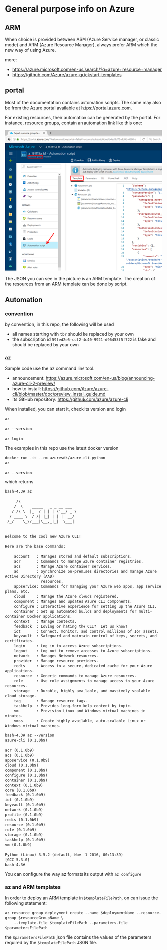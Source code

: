 # General purpose info on Azure

## ARM

When choice is provided between ASM (Azure Service manager, or classic mode) and ARM (Azure Resource Manager), 
always prefer ARM which the new way of using Azure. 

more: 

- <https://azure.microsoft.com/en-us/search/?q=azure+resource+manager>
- <https://github.com/Azure/azure-quickstart-templates>

## portal

Most of the documentation contains automation scripts. 
The same may also be from the Azure portal available at <https://portal.azure.com>.

For existing resources, their automation can be generated by the portal. 
For instance, resource groups, contain an automation link like this one: 

![](img/generate-automation.png)

The JSON you can see in the picture is an ARM template. 
The creation of the resources from an ARM template can be done by script. 

## Automation

### convention

by convention, in this repo, the following will be used

- all names starting with `tbr` should be replaced by your own
- the subscription id `59fed2e5-ccf2-4c40-9921-d96453f5f722` is fake and should be replaced by your own

### az


Sample code use the az command line tool. 

- announcement: <https://azure.microsoft.com/en-us/blog/announcing-azure-cli-2-preview/>
- how to install:  <https://github.com/Azure/azure-cli/blob/master/doc/preview_install_guide.md>
- Its GitHub repository: <https://github.com/azure/azure-cli>

When installed, you can start it, check its version and login

```
az

az --version

az login
```

The examples in this repo use the latest docker version

```
docker run -it --rm azuresdk/azure-cli-python
az

az --version
```

which returns

```
bash-4.3# az

     /\
    /  \    _____   _ _ __ ___
   / /\ \  |_  / | | | \'__/ _ \
  / ____ \  / /| |_| | | |  __/
 /_/    \_\/___|\__,_|_|  \___|


Welcome to the cool new Azure CLI!

Here are the base commands:

    account   : Manages stored and default subscriptions.
    acr       : Commands to manage Azure container registries.
    acs       : Manage Azure container services.
    ad        : Synchronize on-premises directories and manage Azure Active Directory (AAD)
                resources.
    appservice: Commands for managing your Azure web apps, app service plans, etc.
    cloud     : Manage the Azure clouds registered.
    component : Manages and updates Azure CLI components.
    configure : Interactive experience for setting up the Azure CLI.
    container : Set up automated builds and deployments for multi-container Docker applications.
    context   : Manage contexts.
    feedback  : Loving or hating the CLI?  Let us know!
    iot       : Connect, monitor, and control millions of IoT assets.
    keyvault  : Safeguard and maintain control of keys, secrets, and certificates.
    login     : Log in to access Azure subscriptions.
    logout    : Log out to remove accesses to Azure subscriptions.
    network   : Manages Network resources.
    provider  : Manage resource providers.
    redis     : Access to a secure, dedicated cache for your Azure applications.
    resource  : Generic commands to manage Azure resources.
    role      : Use role assignments to manage access to your Azure resources.
    storage   : Durable, highly available, and massively scalable cloud storage.
    tag       : Manage resource tags.
    taskhelp  : Provides long-form help content by topic.
    vm        : Provision Linux and Windows virtual machines in minutes.
    vmss      : Create highly available, auto-scalable Linux or Windows virtual machines.
```

```
bash-4.3# az --version
azure-cli (0.1.0b9)

acr (0.1.0b9)
acs (0.1.0b9)
appservice (0.1.0b9)
cloud (0.1.0b9)
component (0.1.0b9)
configure (0.1.0b9)
container (0.1.0b9)
context (0.1.0b9)
core (0.1.0b9)
feedback (0.1.0b9)
iot (0.1.0b9)
keyvault (0.1.0b9)
network (0.1.0b9)
profile (0.1.0b9)
redis (0.1.0b9)
resource (0.1.0b9)
role (0.1.0b9)
storage (0.1.0b9)
taskhelp (0.1.0b9)
vm (0.1.0b9)

Python (Linux) 3.5.2 (default, Nov  1 2016, 00:13:39)
[GCC 5.3.0]
bash-4.3#
```

You can configure the way az formats its output with `az configure`

### az and ARM templates

In order to deploy an ARM template in `$templateFilePath`, on can issue the following statement: 

```
az resource group deployment create --name $deploymentName --resource-group $resourceGroupName \
    --template-file $templateFilePath --parameters-file $parametersFilePath
```

the `$parametersFilePath` json file contains the values of the parameters required by the `$templateFilePath` JSON file. 
